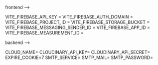 frontend -->

VITE_FIREBASE_API_KEY =
VITE_FIREBASE_AUTH_DOMAIN =
VITE_FIREBASE_PROJECT_ID =
VITE_FIREBASE_STORAGE_BUCKET =
VITE_FIREBASE_MESSAGING_SENDER_ID =
VITE_FIREBASE_APP_ID =
VITE_FIREBASE_MEASUREMENT_ID =

backend -->

CLOUD_NAME=
CLOUDINARY_API_KEY=
CLOUDINARY_API_SECRET=
EXPIRE_COOKIE=7
SMTP_SERVICE=
SMTP_MAIL=
SMTP_PASSWORD=
